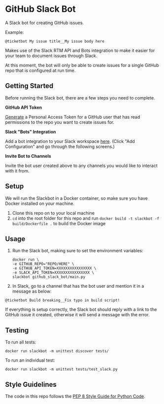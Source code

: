 # GitHub Slack Bot
A Slack bot for creating GitHub issues.

Example:

```
@ticketbot My issue title__My issue body here
```

Makes use of the Slack RTM API and Bots integration to make it easier for your team to document issues through Slack.

At this moment, the bot will only be able to create issues for a single GitHub repo that is configured at run time.

## Getting Started
Before running the Slack bot, there are a few steps you need to complete.

**GitHub API Token**

[Generate](https://help.github.com/en/articles/creating-a-personal-access-token-for-the-command-line) a Personal Access Token for a GitHub user that has read permissions to the repo you want to create issues for.

**Slack "Bots" Integration**

Add a bot integration to your Slack workspace [here](http://my.slack.com/apps/A0F7YS25R-bots). (Click "Add Configuration" and go through the following screens.)

**Invite Bot to Channels**

Invite the bot user created above to any channels you would like to interact with it from.

## Setup
We will run the Slackbot in a Docker container, so make sure you have Docker installed on your machine.

1. Clone this repo on to your local machine
2. `cd` into the root folder for this repo and run `docker build -t slackbot -f build/Dockerfile .` to build the Docker image

## Usage

1. Run the Slack bot, making sure to set the environment variables: 
    ```
    docker run \
    -e GITHUB_REPO="REPO/HERE" \
    -e GITHUB_API_TOKEN=XXXXXXXXXXXXXXXX \
    -e SLACK_API_TOKEN=XXXXXXXXXXXXXXXX \
    slackbot github_slack_bot/main.py
    ```
2. In Slack, go to a channel that has the bot user and mention it in a message as below:
```
@ticketbot Build breaking__Fix typo in build script!
```

If everything is setup correctly, the Slack bot should reply with a link to the GitHub issue it created, otherwise it will send a message with the error.

## Testing
To run all tests:

`docker run slackbot -m unittest discover tests/`

To run an individual test:

`docker run slackbot -m unittest tests/test_slack.py`

## Style Guidelines
The code in this repo follows the [PEP 8 Style Guide for Python Code](https://www.python.org/dev/peps/pep-0008/).